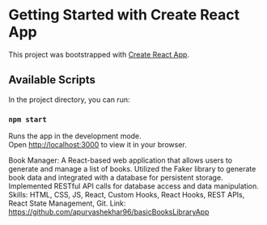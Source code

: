 # Getting Started with Create React App

This project was bootstrapped with [Create React App](https://github.com/facebook/create-react-app).

## Available Scripts

In the project directory, you can run:

### `npm start`

Runs the app in the development mode.\
Open [http://localhost:3000](http://localhost:3000) to view it in your browser.

Book Manager: A React-based web application that allows users to generate and manage a list of books. Utilized the Faker library to generate book data and integrated with a database for persistent storage. Implemented RESTful API calls for database access and data manipulation. 
Skills: HTML, CSS, JS, React, Custom Hooks, React Hooks, REST APIs, React State Management, Git.
Link: https://github.com/apurvashekhar96/basicBooksLibraryApp
